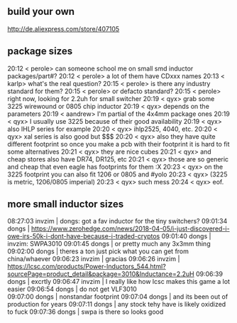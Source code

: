 ## build your own
http://de.aliexpress.com/store/407105

## package sizes
20:12 < perole> can someone school me on small smd inductor packages/part#?
20:12 < perole> a lot of them have CDxxx names
20:13 < karlp> what's the real question?
20:15 < perole> is there any industry standard for them?
20:15 < perole> or defacto standard?
20:15 < perole> right now, looking for 2.2uh for small switcher
20:19 < qyx> grab some 3225 wirewound or 0805 chip inductor
20:19 < qyx> depends on the parameters
20:19 < aandrew> I'm partial of the 4x4mm package ones
20:19 < qyx> I usually use 3225 because of their good availability
20:19 < qyx> also IHLP series for example
20:20 < qyx> ihlp2525, 4040, etc.
20:20 < qyx> xal series is also good but $$$
20:20 < qyx> also they have quite different footprint so once you make a pcb with their footprint it is 
             hard to fit some alternatives
20:21 < qyx> they are nice cubes
20:21 < qyx> and cheap stores also have DR74, DR125, etc
20:21 < qyx> those are so generic and cheap that even eagle has footprints for them :X
20:23 < qyx> on the 3225 footprint you can also fit 1206 or 0805 and #yolo
20:23 < qyx> (3225 is metric, 1206/0805 imperial)
20:23 < qyx> such mess
20:24 < qyx> eof.


## more small inductor sizes

08:27:03           invzim | dongs: got a fav inductor for the tiny switchers?
09:01:34            dongs | https://www.zerohedge.com/news/2018-04-05/i-just-discovered-i-owe-irs-50k-i-dont-have-because-i-traded-cryptos
09:01:40            dongs | invzim: SWPA3010
09:01:45            dongs | or pretty much any 3x3mm thing
09:02:00            dongs | theres a ton just pick what you can get from china/whaever
09:06:23           invzim | gracias
09:06:26           invzim | https://lcsc.com/products/Power-Inductors_544.html?sourcePage=product_detail&package=3010&Inductance=2.2uH
09:06:39            dongs | excrtly
09:06:47           invzim | I really like how lcsc makes this game a lot easier
09:06:54            dongs | do not get VLF3010  
09:07:00            dongs | nonstandar footprint
09:07:04            dongs | and its been out of production for years
09:07:11            dongs | any stock tehy have is likely oxidized to fuck
09:07:36            dongs | swpa is there so looks good

